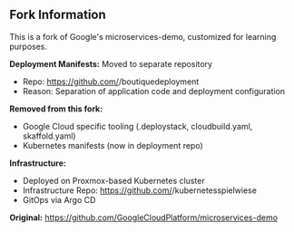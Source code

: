 ## Fork Information

This is a fork of Google's microservices-demo, customized for learning purposes.

**Deployment Manifests:** Moved to separate repository
- Repo: https://github.com/<USER>/boutiquedeployment
- Reason: Separation of application code and deployment configuration

**Removed from this fork:**
- Google Cloud specific tooling (.deploystack, cloudbuild.yaml, skaffold.yaml)
- Kubernetes manifests (now in deployment repo)

**Infrastructure:**
- Deployed on Proxmox-based Kubernetes cluster
- Infrastructure Repo: https://github.com/<USER>/kubernetesspielwiese
- GitOps via Argo CD

**Original:** https://github.com/GoogleCloudPlatform/microservices-demo